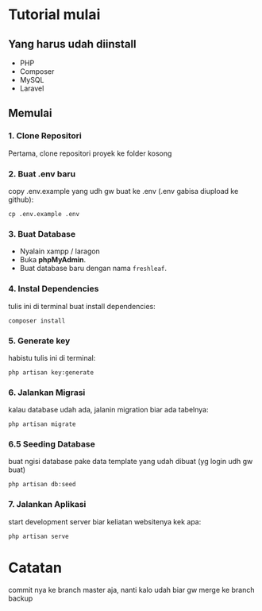 # Tutorial mulai

## Yang harus udah diinstall


- PHP 
- Composer
- MySQL 
- Laravel 

## Memulai

### 1. Clone Repositori

Pertama, clone repositori proyek ke folder kosong


### 2. Buat .env baru

copy .env.example yang udh gw buat ke .env (.env gabisa diupload ke github):
```
cp .env.example .env
```

### 3. Buat Database

- Nyalain xampp / laragon
- Buka **phpMyAdmin**.
- Buat database baru dengan nama `freshleaf`.

### 4. Instal Dependencies

tulis ini di terminal buat install dependencies:
```
composer install
```

### 5. Generate key

habistu tulis ini di terminal:
```
php artisan key:generate
```

### 6. Jalankan Migrasi

kalau database udah ada, jalanin migration biar ada tabelnya:
```
php artisan migrate
```

### 6.5 Seeding Database
buat ngisi database pake data template yang udah dibuat (yg login udh gw buat)
```
php artisan db:seed
```

### 7. Jalankan Aplikasi

start development server biar keliatan websitenya kek apa:
```
php artisan serve
```

# Catatan
commit nya ke branch master aja, nanti kalo udah biar gw merge ke branch backup
